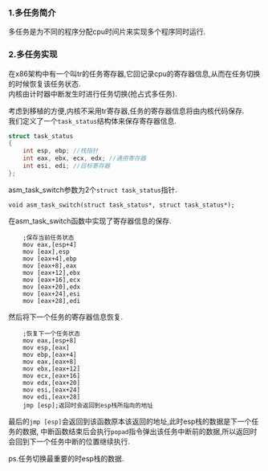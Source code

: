 ### 1.多任务简介
多任务是为不同的程序分配cpu时间片来实现多个程序同时运行.

### 2.多任务实现
在x86架构中有一个叫tr的任务寄存器,它回记录cpu的寄存器信息,从而在任务切换的时候恢复该任务状态.  
内核由计时器中断发生时进行任务切换(抢占式多任务).

考虑到移植的方便,内核不采用tr寄存器,任务的寄存器信息将由内核代码保存.  
我们定义了一个`task_status`结构体来保存寄存器信息.
```c
struct task_status
{
	int esp, ebp; //栈指针
	int eax, ebx, ecx, edx; //通用寄存器
	int esi, edi; //目标寄存器
};
```
asm_task_switch参数为2个`struct task_status`指针.
```
void asm_task_switch(struct task_status*, struct task_status*);
```
在asm_task_switch函数中实现了寄存器信息的保存.
```
	;保存当前任务状态
	mov eax,[esp+4]
	mov [eax],esp
	mov [eax+4],ebp
	mov [eax+8],eax
	mov [eax+12],ebx
	mov [eax+16],ecx
	mov [eax+20],edx
	mov [eax+24],esi
	mov [eax+28],edi
```
然后将下一个任务的寄存器信息恢复.
```
	;恢复下一个任务状态
	mov eax,[esp+8]
	mov esp,[eax]
	mov ebp,[eax+4]
	mov eax,[eax+8]
	mov ebx,[eax+12]
	mov ecx,[eax+16]
	mov edx,[eax+20]
	mov esi,[eax+24]
	mov edi,[eax+28]
	jmp [esp];返回时会返回到esp栈所指向的地址
```
最后的`jmp [esp]`会返回到该函数原本该返回的地址,此时esp栈的数据是下一个任务的数据,
中断函数结束后会执行`popad`指令弹出该任务中断前的数据,所以返回时会回到下一个任务中断的位置继续执行.

ps.任务切换最重要的时esp栈的数据.